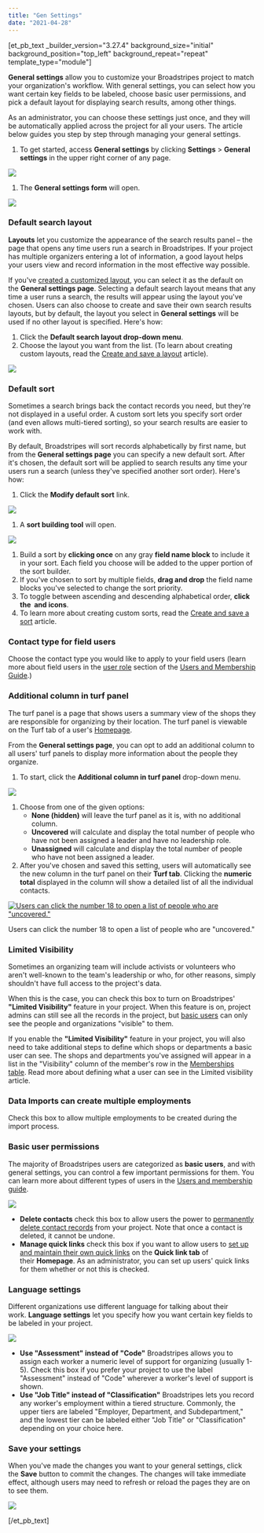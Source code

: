 ```yaml
---
title: "Gen Settings"
date: "2021-04-28"
---
```


\[et\_pb\_text \_builder\_version="3.27.4" background\_size="initial" background\_position="top\_left" background\_repeat="repeat" template\_type="module"\]

**General settings** allow you to customize your Broadstripes project to match your organization's workflow. With general settings, you can select how you want certain key fields to be labeled, choose basic user permissions, and pick a default layout for displaying search results, among other things.

As an administrator, you can choose these settings just once, and they will be automatically applied across the project for all your users. The article below guides you step by step through managing your general settings.

1. To get started, access **General settings** by clicking **Settings** > **General settings** in the upper right corner of any page.

[![](images/9e0b80b-SettingsGenSettingMenu2.png)](https://help.broadstripes.com/wp-content/uploads/2018/04/9e0b80b-SettingsGenSettingMenu2.png)

1. The **General settings form** will open.

[![](images/6f587e4-SettingsGenSettingForm.png)](https://help.broadstripes.com/wp-content/uploads/2018/04/6f587e4-SettingsGenSettingForm.png)

### Default search layout

**Layouts** let you customize the appearance of the search results panel – the page that opens any time users run a search in Broadstripes. If your project has multiple organizers entering a lot of information, a good layout helps your users view and record information in the most effective way possible.

If you've [created a customized layout](https://help.broadstripes.com/help-articles/using-broadstripes/customize/save-a-layout/), you can select it as the default on the **General settings page**. Selecting a default search layout means that any time a user runs a search, the results will appear using the layout you've chosen. Users can also choose to create and save their own search results layouts, but by default, the layout you select in **General settings** will be used if no other layout is specified. Here's how:

1. Click the **Default search layout drop-down menu**.
2. Choose the layout you want from the list. (To learn about creating custom layouts, read the [Create and save a layout](https://help.broadstripes.com/help-articles/using-broadstripes/customize/save-a-layout/) article).

[![](images/5c56f46-SettingsGenSettingDefLayout.png)](https://help.broadstripes.com/wp-content/uploads/2018/04/5c56f46-SettingsGenSettingDefLayout.png)

### Default sort

Sometimes a search brings back the contact records you need, but they're not displayed in a useful order. A custom sort lets you specify sort order (and even allows multi-tiered sorting), so your search results are easier to work with.

By default, Broadstripes will sort records alphabetically by first name, but from the **General settings page** you can specify a new default sort. After it's chosen, the default sort will be applied to search results any time your users run a search (unless they've specified another sort order). Here's how:

1. Click the **Modify default sort** link.

[![](images/a70546f-SettingsGenSettingDefSort.png)](https://help.broadstripes.com/wp-content/uploads/2018/04/a70546f-SettingsGenSettingDefSort.png)

1. A **sort building tool** will open.

[![](images/445b426-SettingsGenSettingDefSortBuild.png)](https://help.broadstripes.com/wp-content/uploads/2018/04/445b426-SettingsGenSettingDefSortBuild.png)

1. Build a sort by **clicking once** on any gray **field name block** to include it in your sort. Each field you choose will be added to the upper portion of the sort builder.
2. If you've chosen to sort by multiple fields, **drag and drop** the field name blocks you've selected to change the sort priority.
3. To toggle between ascending and descending alphabetical order, **click the  and icons**.
4. To learn more about creating custom sorts, read the [Create and save a sort](https://help.broadstripes.com/help-articles/using-broadstripes/customize/save-a-sort/) article.

### Contact type for field users

Choose the contact type you would like to apply to your field users (learn more about field users in the [user role](https://help.broadstripes.com/help-articles/admin-tools/running-a-project-admin/user-and-membership-overview/#ftoc-heading-9) section of the [Users and Membership Guide](https://help.broadstripes.com/help-articles/admin-tools/running-a-project-admin/user-and-membership-overview/).)

### Additional column in turf panel

The turf panel is a page that shows users a summary view of the shops they are responsible for organizing by their location. The turf panel is viewable on the Turf tab of a user's [Homepage](https://help.broadstripes.com/help-articles/using-broadstripes/get-started/use-the-homepage-tabs/).

From the **General settings page**, you can opt to add an additional column to all users' turf panels to display more information about the people they organize.

1. To start, click the **Additional column in turf panel** drop-down menu.

[![](images/fe4912c-SettingsGenSettingAddtlColumn.png)](https://help.broadstripes.com/wp-content/uploads/2018/04/fe4912c-SettingsGenSettingAddtlColumn.png)

1. Choose from one of the given options:
    - **None (hidden)** will leave the turf panel as it is, with no additional column.
    - **Uncovered** will calculate and display the total number of people who have not been assigned a leader and have no leadership role.
    - **Unassigned** will calculate and display the total number of people who have not been assigned a leader.
2. After you've chosen and saved this setting, users will automatically see the new column in the turf panel on their **Turf tab**. Clicking the **numeric total** displayed in the column will show a detailed list of all the individual contacts.

[![Users can click the number 18 to open a list of people who are "uncovered."](images/2384e79-SettingsGenSettingAddtlColumnResults.png)](https://help.broadstripes.com/wp-content/uploads/2018/04/2384e79-SettingsGenSettingAddtlColumnResults.png)

Users can click the number 18 to open a list of people who are "uncovered."

### Limited Visibility

Sometimes an organizing team will include activists or volunteers who aren't well-known to the team's leadership or who, for other reasons, simply shouldn't have full access to the project's data.

When this is the case, you can check this box to turn on Broadstripes' **"Limited Visibility"** feature in your project. When this feature is on, project admins can still see all the records in the project, but [basic users](https://help.broadstripes.com/help-articles/admin-tools/running-a-project-admin/user-roles-and-permissions/#ftoc-heading-2) can only see the people and organizations "visible" to them.

If you enable the **"Limited Visibility"** feature in your project, you will also need to take additional steps to define which shops or departments a basic user can see. The shops and departments you've assigned will appear in a list in the "Visibility" column of the member's row in the [Memberships table](//help-articles/admin-tools/project-settings/members-settings/). Read more about defining what a user can see in the Limited visibility article.

### Data Imports can create multiple employments

Check this box to allow multiple employments to be created during the import process.

### Basic user permissions

The majority of Broadstripes users are categorized as **basic users**, and with general settings, you can control a few important permissions for them. You can learn more about different types of users in the [Users and membership guide](https://help.broadstripes.com/help-articles/admin-tools/running-a-project-admin/user-and-membership-overview/).

[![](images/d0ec18b-SettingsGenSettingUsers.png)](https://help.broadstripes.com/wp-content/uploads/2018/04/d0ec18b-SettingsGenSettingUsers.png)

- **Delete contacts** check this box to allow users the power to [permanently delete contact records](https://help.broadstripes.com/help-articles/using-broadstripes/working-with-search-results/bulk-actions/) from your project. Note that once a contact is deleted, it cannot be undone.
- **Manage quick links** check this box if you want to allow users to [set up and maintain their own quick links](https://help.broadstripes.com/help-articles/using-broadstripes/customize/create-a-quick-link/) on the **Quick link tab** of their **Homepage**. As an administrator, you can set up users' quick links for them whether or not this is checked.

### Language settings

Different organizations use different language for talking about their work. **Language settings** let you specify how you want certain key fields to be labeled in your project.

[![](images/777d2a5-SettingsGenSettingLang.png)](https://help.broadstripes.com/wp-content/uploads/2018/04/777d2a5-SettingsGenSettingLang.png)

- **Use "Assessment" instead of "Code"** Broadstripes allows you to assign each worker a numeric level of support for organizing (usually 1-5). Check this box if you prefer your project to use the label "Assessment" instead of "Code" wherever a worker's level of support is shown.
- **Use "Job Title" instead of "Classification"** Broadstripes lets you record any worker's employment within a tiered structure. Commonly, the upper tiers are labeled "Employer, Department, and Subdepartment," and the lowest tier can be labeled either "Job Title" or "Classification" depending on your choice here.

### Save your settings

When you've made the changes you want to your general settings, click the **Save** button to commit the changes. The changes will take immediate effect, although users may need to refresh or reload the pages they are on to see them.

[![](images/8e42460-SettingsGenSettingSave.png)](https://help.broadstripes.com/wp-content/uploads/2018/04/8e42460-SettingsGenSettingSave.png)

\[/et\_pb\_text\]
